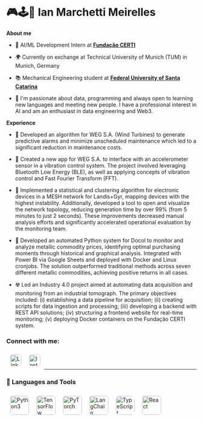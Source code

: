 # 🎮🕹️👾 Ian Marchetti Meirelles


**About me**

- 💼 AI/ML Development Intern at [**Fundação CERTI**](https://neo.certi.org.br/)

- 🌍 Currently on exchange at Technical University of Munich (TUM) in Munich, Germany

- 📚 Mechanical Engineering student at [**Federal University of Santa Catarina**](https://ufsc.br/)

- 🌱 I'm passionate about data, programming and always open to learning new languages ​​and meeting new people. I have a professional interest in AI and am an enthusiast in data engineering and Web3.

**Experience**

- 🤖 Developed an algorithm for WEG S.A. (Wind Turbines) to generate predictive alarms and minimize unscheduled maintenance which led to a significant reduction in maintenance costs.

- 📲 Created a new app for WEG S.A. to interface with an accelerometer sensor in a vibration control system. The project involved leveraging Bluetooth Low Energy (BLE), as well as applying concepts of vibration control and Fast Fourier Transform (FFT).

- 🧩 Implemented a statistical and clustering algorithm for electronic devices in a MESH network for Landis+Gyr, mapping devices with the highest instability. Additionally, developed a tool to open and visualize the network topology, reducing generation time by over 99% (from 5 minutes to just 2 seconds). These improvements decreased manual analysis efforts and significantly accelerated operational evaluation by the monitoring team.

- 🔧 Developed an automated Python system for Docol to monitor and analyze metallic commodity prices, identifying optimal purchasing moments through historical and graphical analysis. Integrated with Power BI via Google Sheets and deployed with Docker and Linux cronjobs. The solution outperformed traditional methods across seven different metallic commodities, achieving positive returns in all cases.

- ☢️ Led an Industry 4.0 project aimed at automating data acquisition and monitoring from an industrial tomograph. The primary objectives included: (i) establishing a data pipeline for acquisition; (ii) creating scripts for data ingestion and processing; (iii) developing a backend with REST API solutions; (iv) structuring a frontend website for real-time monitoring; (v) deploying Docker containers on the Fundação CERTI system.

### Connect with me:

<a href="https://www.linkedin.com/in/ianmarchetti/">
  <img align="left" alt="LinkedIn" width="30px" style="margin:10px; border-radius:5px" src="https://upload.wikimedia.org/wikipedia/commons/8/81/LinkedIn_icon.svg" />
</a>
</img>
<a href="https://www.instagram.com/ian.mm/">
  <img align="left" alt="Instagram" width="30px" style="margin:10px; border-radius:5px" src="https://upload.wikimedia.org/wikipedia/commons/e/e7/Instagram_logo_2016.svg" />    
</a>
<br/>
<br/>

___
### 🧰 Languages and Tools

<img align="left" alt="Python3" width="50px" style="margin:10px; border-radius:5px" src="https://cdn.jsdelivr.net/gh/devicons/devicon@latest/icons/python/python-original.svg" />
<img align="left" alt="TensorFlow" width="50px" style="margin:10px; border-radius:5px" src="https://cdn.jsdelivr.net/gh/devicons/devicon@latest/icons/tensorflow/tensorflow-original.svg" />
<img align="left" alt="PyTorch" width="50px" style="margin:10px; border-radius:5px" src="https://cdn.jsdelivr.net/gh/devicons/devicon@latest/icons/pytorch/pytorch-original.svg" />
<img align="left" alt="LangChain" width="50px" style="margin:10px; border-radius:5px" src="https://registry.npmmirror.com/@lobehub/icons-static-png/latest/files/dark/langchain-color.png" />
<img align="left" alt="TypeScript" width="50px" style="margin:10px; border-radius:10px" src="https://cdn.jsdelivr.net/gh/devicons/devicon@latest/icons/typescript/typescript-original.svg" />
<img align="left" alt="React" width="50px" style="margin:10px; border-radius:5px" src="https://cdn.jsdelivr.net/gh/devicons/devicon@latest/icons/react/react-original.svg" />
<br/>
<br/>
<br/>

